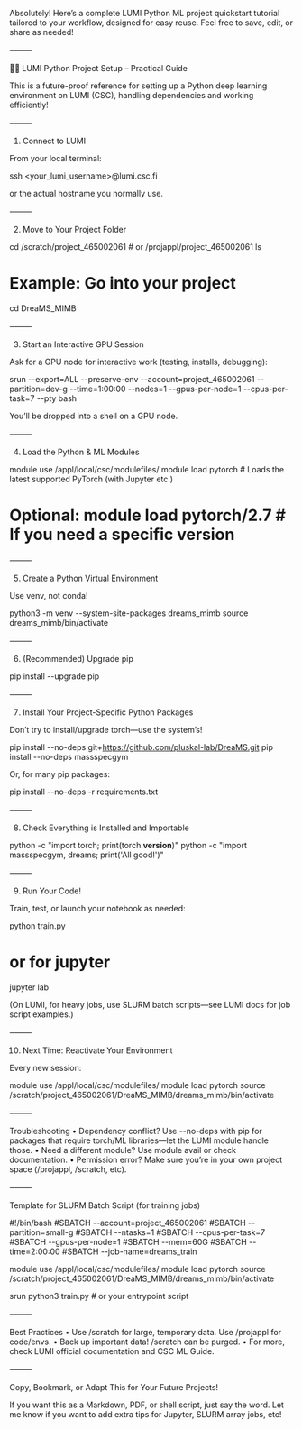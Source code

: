 Absolutely! Here’s a complete LUMI Python ML project quickstart tutorial tailored to your workflow, designed for easy reuse.
Feel free to save, edit, or share as needed!

⸻

🧑‍💻 LUMI Python Project Setup – Practical Guide

This is a future-proof reference for setting up a Python deep learning environment on LUMI (CSC), handling dependencies and working efficiently!

⸻

1. Connect to LUMI

From your local terminal:

ssh <your_lumi_username>@lumi.csc.fi

or the actual hostname you normally use.

⸻

2. Move to Your Project Folder

cd /scratch/project_465002061  # or /projappl/project_465002061
ls
# Example: Go into your project
cd DreaMS_MIMB


⸻

3. Start an Interactive GPU Session

Ask for a GPU node for interactive work (testing, installs, debugging):

srun --export=ALL --preserve-env --account=project_465002061 --partition=dev-g --time=1:00:00 --nodes=1 --gpus-per-node=1 --cpus-per-task=7 --pty bash

You’ll be dropped into a shell on a GPU node.

⸻

4. Load the Python & ML Modules

module use /appl/local/csc/modulefiles/
module load pytorch   # Loads the latest supported PyTorch (with Jupyter etc.)
# Optional: module load pytorch/2.7  # If you need a specific version


⸻

5. Create a Python Virtual Environment

Use venv, not conda!

python3 -m venv --system-site-packages dreams_mimb
source dreams_mimb/bin/activate


⸻

6. (Recommended) Upgrade pip

pip install --upgrade pip


⸻

7. Install Your Project-Specific Python Packages

Don’t try to install/upgrade torch—use the system’s!

pip install --no-deps git+https://github.com/pluskal-lab/DreaMS.git
pip install --no-deps massspecgym

Or, for many pip packages:

pip install --no-deps -r requirements.txt


⸻

8. Check Everything is Installed and Importable

python -c "import torch; print(torch.__version__)"
python -c "import massspecgym, dreams; print('All good!')"


⸻

9. Run Your Code!

Train, test, or launch your notebook as needed:

python train.py
# or for jupyter
jupyter lab

(On LUMI, for heavy jobs, use SLURM batch scripts—see LUMI docs for job script examples.)

⸻

10. Next Time: Reactivate Your Environment

Every new session:

module use /appl/local/csc/modulefiles/
module load pytorch
source /scratch/project_465002061/DreaMS_MIMB/dreams_mimb/bin/activate


⸻

Troubleshooting
	•	Dependency conflict? Use --no-deps with pip for packages that require torch/ML libraries—let the LUMI module handle those.
	•	Need a different module? Use module avail or check documentation.
	•	Permission error? Make sure you’re in your own project space (/projappl, /scratch, etc).

⸻

Template for SLURM Batch Script (for training jobs)

#!/bin/bash
#SBATCH --account=project_465002061
#SBATCH --partition=small-g
#SBATCH --ntasks=1
#SBATCH --cpus-per-task=7
#SBATCH --gpus-per-node=1
#SBATCH --mem=60G
#SBATCH --time=2:00:00
#SBATCH --job-name=dreams_train

module use /appl/local/csc/modulefiles/
module load pytorch
source /scratch/project_465002061/DreaMS_MIMB/dreams_mimb/bin/activate

srun python3 train.py  # or your entrypoint script


⸻

Best Practices
	•	Use /scratch for large, temporary data. Use /projappl for code/envs.
	•	Back up important data! /scratch can be purged.
	•	For more, check LUMI official documentation and CSC ML Guide.

⸻

Copy, Bookmark, or Adapt This for Your Future Projects!

If you want this as a Markdown, PDF, or shell script, just say the word.
Let me know if you want to add extra tips for Jupyter, SLURM array jobs, etc!